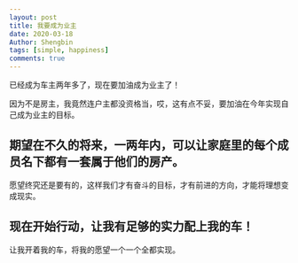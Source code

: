 ```yaml
---
layout: post
title: 我要成为业主
date: 2020-03-18
Author: Shengbin 
tags: [simple, happiness]
comments: true
---
```


已经成为车主两年多了，现在要加油成为业主了！

因为不是房主，我竟然连户主都没资格当，哎，这有点不妥，要加油在今年实现自己成为业主的目标。

## 期望在不久的将来，一两年内，可以让家庭里的每个成员名下都有一套属于他们的房产。

愿望终究还是要有的，这样我们才有奋斗的目标，才有前进的方向，才能将理想变成现实。

## 现在开始行动，让我有足够的实力配上我的车！

让我开着我的车，将我的愿望一个一个全都实现。
